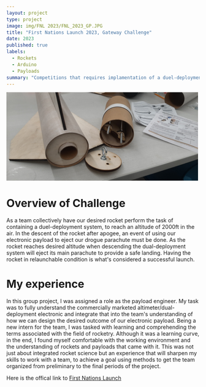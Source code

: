 ```yaml
---
layout: project
type: project
image: img/FNL 2023/FNL_2023_GP.JPG
title: "First Nations Launch 2023, Gateway Challenge"
date: 2023
published: true
labels:
  - Rockets
  - Arduino
  - Payloads  
summary: "Competitions that requires implamentation of a duel-deployment system into a high powerd rocket."
---
```

<img width="500px" 
     class="text-center p-4" 
     src="../img/FNL 2023/FNL_2023_Rocket.jpg" >


# Overview of Challenge
As a team collectively have our desired rocket perform the task of containing a duel-deployment system, to reach an altitude of 2000ft in the air. In the descent of the rocket after apogee, an event of using our electronic payload to eject our drogue parachute must be done. As the rocket reaches desired altitude when descending the dual-deployment system will eject its main parachute to provide a safe landing. Having the rocket in relaunchable condition is what's considered a successful launch.

# My experience
In this group project, I was assigned a role as the payload engineer. My task was to fully understand the commercially marketed altimeter/dual-deployment electronic and integrate that into the team's understanding of how we can design the desired outcome of our electronic payload. Being a new intern for the team, I was tasked with learning and comprehending the terms associated with the field of rocketry. Although it was a learning curve, in the end, I found myself comfortable with the working environment and the understanding of rockets and payloads that came with it. This was not just about integrated rocket science but an experience that will sharpen my skills to work with a team, to achieve a goal using methods to get the team organized from preliminary to the final periods of the project.

Here is the offical link to [First Nations Launch](https://spacegrant.carthage.edu/first-nations-launch/)

